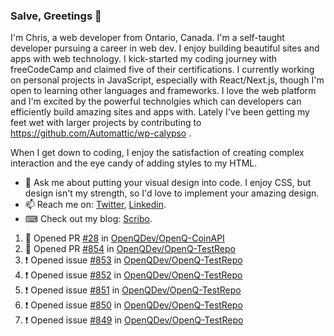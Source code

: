 ### Salve, Greetings 👋

I'm Chris, a web developer from Ontario, Canada. I'm a self-taught developer pursuing a career in web dev. I enjoy building beautiful sites and apps with web technology.
I kick-started my coding journey with freeCodeCamp and claimed five of their certifications.  I currently working on personal projects in JavaScript, especially with React/Next.js, though I'm open to learning other languages and frameworks. I love the web platform and I'm excited by the powerful technolgies which can developers can efficiently build amazing sites and apps with. Lately I've been getting my feet wet with larger projects by contributing to https://github.com/Automattic/wp-calypso .

When I get down to coding, I enjoy the satisfaction of creating complex interaction and the eye candy of adding styles to my HTML. 

- 💬 Ask me about putting your visual design into code. I enjoy CSS, but design isn't my strength, so I'd love to implement your amazing design.
- 📫 Reach me on: [Twitter](https://twitter.com/Christo28120856), [Linkedin](https://www.linkedin.com/in/christopher-stevers-07b9a5204/).
- ⌨ Check out my blog: [Scribo](https://christopherstevers.cf).
<!--
**Christopher-Stevers/Christopher-Stevers** is a ✨ _special_ ✨ repository because its `README.md` (this file) appears on your GitHub profile.

Here are some ideas to get you started:

- 🔭 I’m currently working on ...
- 🌱 I’m currently learning ...
- 👯 I’m looking to collaborate on ...
- 🤔 I’m looking for help with ...
- 😄 Pronouns: ...
- ⚡ Fun fact: ...
-->

<!--START_SECTION:activity-->
1. 💪 Opened PR [#28](https://github.com/OpenQDev/OpenQ-CoinAPI/pull/28) in [OpenQDev/OpenQ-CoinAPI](https://github.com/OpenQDev/OpenQ-CoinAPI)
2. 💪 Opened PR [#854](https://github.com/OpenQDev/OpenQ-TestRepo/pull/854) in [OpenQDev/OpenQ-TestRepo](https://github.com/OpenQDev/OpenQ-TestRepo)
3. ❗️ Opened issue [#853](https://github.com/OpenQDev/OpenQ-TestRepo/issues/853) in [OpenQDev/OpenQ-TestRepo](https://github.com/OpenQDev/OpenQ-TestRepo)
4. ❗️ Opened issue [#852](https://github.com/OpenQDev/OpenQ-TestRepo/issues/852) in [OpenQDev/OpenQ-TestRepo](https://github.com/OpenQDev/OpenQ-TestRepo)
5. ❗️ Opened issue [#851](https://github.com/OpenQDev/OpenQ-TestRepo/issues/851) in [OpenQDev/OpenQ-TestRepo](https://github.com/OpenQDev/OpenQ-TestRepo)
6. ❗️ Opened issue [#850](https://github.com/OpenQDev/OpenQ-TestRepo/issues/850) in [OpenQDev/OpenQ-TestRepo](https://github.com/OpenQDev/OpenQ-TestRepo)
7. ❗️ Opened issue [#849](https://github.com/OpenQDev/OpenQ-TestRepo/issues/849) in [OpenQDev/OpenQ-TestRepo](https://github.com/OpenQDev/OpenQ-TestRepo)
<!--END_SECTION:activity-->
